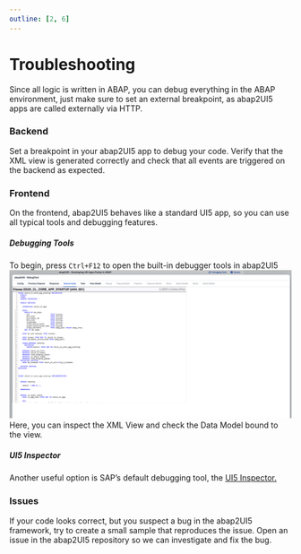 ```yaml
---
outline: [2, 6]
---
```


# Troubleshooting
Since all logic is written in ABAP, you can debug everything in the ABAP environment, just make sure to set an external breakpoint, as abap2UI5 apps are called externally via HTTP.

### Backend
Set a breakpoint in your abap2UI5 app to debug your code. Verify that the XML view is generated correctly and check that all events are triggered on the backend as expected.

### Frontend
On the frontend, abap2UI5 behaves like a standard UI5 app, so you can use all typical tools and debugging features.

##### Debugging Tools
To begin, press `Ctrl+F12` to open the built-in debugger tools in abap2UI5
![alt text](debug.png)
Here, you can inspect the XML View and check the Data Model bound to the view.

##### UI5 Inspector
Another useful option is SAP’s default debugging tool, the [UI5 Inspector.](https://chromewebstore.google.com/detail/ui5-inspector/bebecogbafbighhaildooiibipcnbngo?hl=es)

### Issues
If your code looks correct, but you suspect a bug in the abap2UI5 framework, try to create a small sample that reproduces the issue. Open an issue in the abap2UI5 repository so we can investigate and fix the bug.
